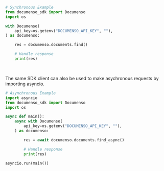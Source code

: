 <!-- Start SDK Example Usage [usage] -->
```python
# Synchronous Example
from documenso_sdk import Documenso
import os

with Documenso(
    api_key=os.getenv("DOCUMENSO_API_KEY", ""),
) as documenso:

    res = documenso.documents.find()

    # Handle response
    print(res)
```

</br>

The same SDK client can also be used to make asychronous requests by importing asyncio.
```python
# Asynchronous Example
import asyncio
from documenso_sdk import Documenso
import os

async def main():
    async with Documenso(
        api_key=os.getenv("DOCUMENSO_API_KEY", ""),
    ) as documenso:

        res = await documenso.documents.find_async()

        # Handle response
        print(res)

asyncio.run(main())
```
<!-- End SDK Example Usage [usage] -->